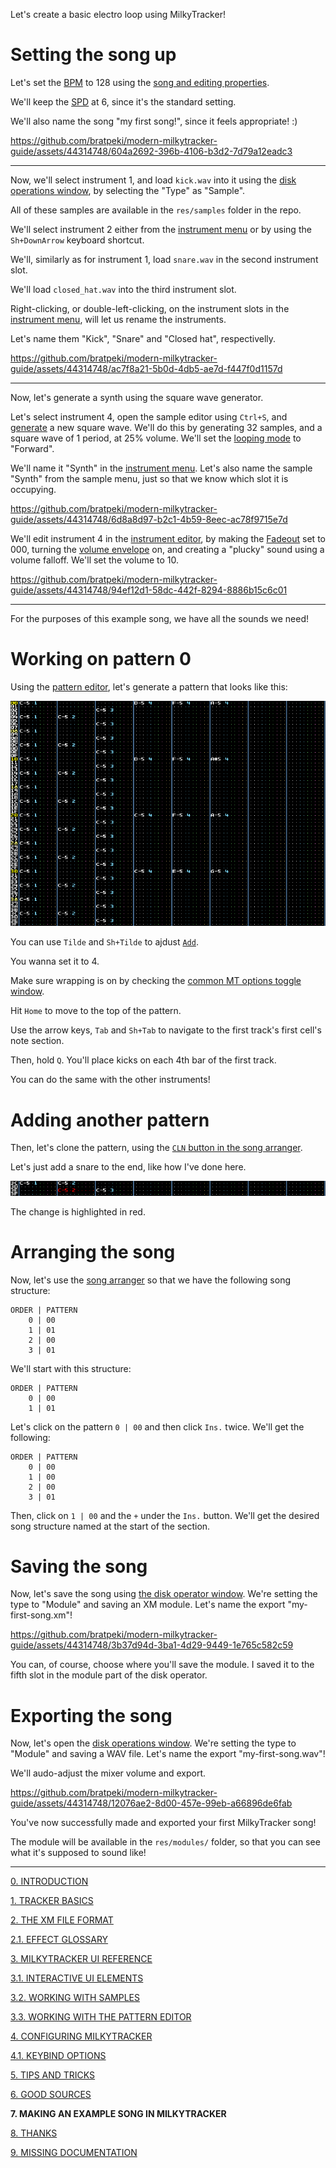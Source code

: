 Let's create a basic electro loop using MilkyTracker!

# Setting the song up

Let's set the [BPM](./basics.md#ticks-spd-and-bpm) to 128 using the
[song and editing properties](./ui.md#song-and-editing-properties).

We'll keep the [SPD](./basics.md#ticks-spd-and-bpm) at 6, since it's the standard setting.

We'll also name the song "my first song!", since it feels appropriate! :)

<!-- AVAILABLE AT: ../img/firstSong_1.mp4 -->
https://github.com/bratpeki/modern-milkytracker-guide/assets/44314748/604a2692-396b-4106-b3d2-7d79a12eadc3

---

Now, we'll select instrument 1, and load `kick.wav` into it using the
[disk operations window](./ui.md#disk-operations-window), by selecting the "Type" as "Sample".

All of these samples are available in the `res/samples` folder in the repo.

We'll select instrument 2 either from the [instrument menu](./ui.md#instrument-menu) or by using
the `Sh+DownArrow` keyboard shortcut.

We'll, similarly as for instrument 1, load `snare.wav` in the second instrument slot.

We'll load `closed_hat.wav` into the third instrument slot.

Right-clicking, or double-left-clicking, on the instrument slots in the
[instrument menu](./ui.md#instrument-menu), will let us rename the instruments.

Let's name them "Kick", "Snare" and "Closed hat", respectivelly.

<!-- AVAILABLE AT: ../img/firstSong_2.mp4 -->
https://github.com/bratpeki/modern-milkytracker-guide/assets/44314748/ac7f8a21-5b0d-4db5-ae7d-f447f0d1157d

---

Now, let's generate a synth using the square wave generator.

Let's select instrument 4, open the sample editor using `Ctrl+S`, and
[generate](./samples.md#generators) a new square wave.
We'll do this by generating 32 samples, and a square wave of 1 period, at 25% volume.
We'll set the [looping mode](./ui.md#looping-mode-radio-buttons) to "Forward".

We'll name it "Synth" in the [instrument menu](./ui.md#instrument-menu). Let's also name the
sample "Synth" from the sample menu, just so that we know which slot it is occupying.

<!-- AVAILABLE AT: ../img/firstSong_3.mp4 -->
https://github.com/bratpeki/modern-milkytracker-guide/assets/44314748/6d8a8d97-b2c1-4b59-8eec-ac78f9715e7d

We'll edit instrument 4 in the [instrument editor](./ui.md#instrument-editor), by making the
[Fadeout](./xm.md#fadeout) set to 000, turning the [volume envelope](./xm.md#volume-envelope) on,
and creating a "plucky" sound using a volume falloff. We'll set the volume to 10.

<!-- AVAILABLE AT: ../img/firstSong_4.mp4 -->
https://github.com/bratpeki/modern-milkytracker-guide/assets/44314748/94ef12d1-58dc-442f-8294-8886b15c6c01

---

For the purposes of this example song, we have all the sounds we need!

# Working on pattern 0

Using the [pattern editor](./ui.md#pattern-editor), let's generate a pattern that looks like this:

![firstSong_pat0.png](../img/firstSong_pat0.png)

You can use `Tilde` and `Sh+Tilde` to ajdust [`Add`](./ui.md#add).

You wanna set it to 4.

Make sure wrapping is on by checking the
[common MT options toggle window](./ui.md#common-mt-options-toggle-window).

Hit `Home` to move to the top of the pattern.

Use the arrow keys, `Tab` and `Sh+Tab` to navigate to the first track's first cell's note section.

Then, hold `Q`.
You'll place kicks on each 4th bar of the first track.

You can do the same with the other instruments!

# Adding another pattern

Then, let's clone the pattern, using the
[`CLN` button in the song arranger](./ui.md#the-song-arranger).

Let's just add a snare to the end, like how I've done here.

![firstSong_pat1.png](../img/firstSong_pat1.png)

The change is highlighted in red.

# Arranging the song

Now, let's use the [song arranger](./ui.md#the-song-arranger) so that we have the following song
structure:

```
ORDER | PATTERN
    0 | 00
    1 | 01
    2 | 00
    3 | 01
```

We'll start with this structure:

```
ORDER | PATTERN
    0 | 00
    1 | 01
```

Let's click on the pattern `0 | 00` and then click `Ins.` twice. We'll get the following:

```
ORDER | PATTERN
    0 | 00
    1 | 00
    2 | 00
    3 | 01
```

Then, click on `1 | 00` and the `+` under the `Ins.` button.
We'll get the desired song structure named at the start of the section.

# Saving the song

Now, let's save the song using [the disk operator window]().
We're setting the type to "Module" and saving an XM module.
Let's name the export "my-first-song.xm"!

<!-- AVAILABLE AT: ../img/firstSong_5.mp4 -->
https://github.com/bratpeki/modern-milkytracker-guide/assets/44314748/3b37d94d-3ba1-4d29-9449-1e765c582c59

You can, of course, choose where you'll save the module.
I saved it to the fifth slot in the module part of the disk operator.

# Exporting the song

Now, let's open the [disk operations window](./ui.md#disk-operations-window).
We're setting the type to "Module" and saving a WAV file.
Let's name the export "my-first-song.wav"!

We'll audo-adjust the mixer volume and export.

<!-- AVAILABLE AT: ../img/firstSong_6.mp4 -->
https://github.com/bratpeki/modern-milkytracker-guide/assets/44314748/12076ae2-8d00-457e-99eb-a66896de6fab

You've now successfully made and exported your first MilkyTracker song!

The module will be available in the `res/modules/` folder, so that you can see what it's supposed to sound like!

---

[0. INTRODUCTION](./intro.md)

[1. TRACKER BASICS](./basics.md)

[2. THE XM FILE FORMAT](./xm.md)

[2.1. EFFECT GLOSSARY](./fx.md)

[3. MILKYTRACKER UI REFERENCE](./ui.md)

[3.1. INTERACTIVE UI ELEMENTS](./elems.md)

[3.2. WORKING WITH SAMPLES](./samples.md)

[3.3. WORKING WITH THE PATTERN EDITOR](./playlist.md)

[4. CONFIGURING MILKYTRACKER](./config.md)

[4.1. KEYBIND OPTIONS](./keybind.md)

[5. TIPS AND TRICKS](./tips.md)

[6. GOOD SOURCES](./sources.md)

**7. MAKING AN EXAMPLE SONG IN MILKYTRACKER**

[8. THANKS](./thanks.md)

[9. MISSING DOCUMENTATION](./missing.md)
